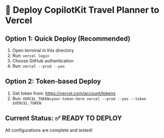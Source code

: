 # 🚀 Deploy CopilotKit Travel Planner to Vercel

## Option 1: Quick Deploy (Recommended)

1. Open terminal in this directory
2. Run: `vercel login`
3. Choose GitHub authentication
4. Run: `vercel --prod --yes`

## Option 2: Token-based Deploy

1. Get token from: https://vercel.com/account/tokens
2. Run: `VERCEL_TOKEN=your-token-here vercel --prod --yes --token $VERCEL_TOKEN`

## Current Status: ✅ READY TO DEPLOY

All configurations are complete and tested!
